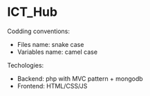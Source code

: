 # ICT_Hub
Codding conventions:
  - Files name: snake case
  - Variables name: camel case

Techologies:
  - Backend: php with MVC pattern + mongodb
  - Frontend: HTML/CSS/JS 
